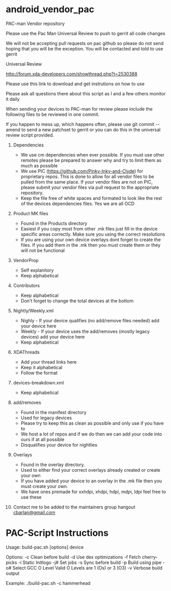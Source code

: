 android_vendor_pac
==================

PAC-man Vendor repository

Please use the Pac Man Universal Review to push to gerrit all code changes

We will not be accepting pull requests on pac github so please do not send hoping that you will be the exception. You will be contacted and told to use gerrit

Universal Review

http://forum.xda-developers.com/showthread.php?t=2530388

Please use this link to download and get instrutions on how to use

Please ask all questions there about this script as I and a few others monitor it daily


When sending your devices to PAC-man for review please include the following files to be reviewed in one commit.

If you happen to mess up, which happens often, please use git commit --amend to send a new patchset to gerrit or you can do this in the universal review script provided.


1. Dependencies
   - We use cm dependencies when ever possible. If you must use other remotes please be prepared to answer why and try to limit them as much as possible
   - We use PIC (https://github.com/Pinky-Inky-and-Clyde) for proprietary repos. This is done to allow for all vendor files to be pulled from the same place. If your vendor files are not on PIC, please submit your vendor files via pull request to the appropriate repository.
   - Keep the file free of white spaces and formated to look like the rest of the devices dependencies files. Yes we are all OCD

2. Product MK files
   - Found in the Products directory
   - Easiest if you copy most from other .mk files just fill in the device specific areas correctly. Make sure you using the correct resolutions
   - If you are using your own device overlays dont forget to create the files. If you add them in the .mk then you must create them or they will not be functional

3. VendorProp
   - Self explanitory
   - Keep alphabetical

4. Contributors
   - Keep alphabetical
   - Don't forget to change the total devices at the bottom

5. Nightly/Weekly.xml
   - Nighly - If your device qualifies (no add/remove files needed) add your device here
   - Weekly - If your device uses the add/removes (mostly legacy devices) add your device here
   - Keep alphabetical

6. XDAThreads
   - Add your thread links here
   - Keep it alphabetical
   - Follow the format

7. devices-breakdown.xml
   - Keep alphabetical

8. add/removes
   - Found in the manifest directory
   - Used for legacy devices
   - Please try to keep this as clean as possible and only use if you have to
   - We host a lot of repos and if we do then we can add your code into ours if at all possible
   - Disqualifies your device for nightlies

9. Overlays
   - Found in the overlay directory.
   - Used to either find your correct overlays already created or create your own
   - If you have added your device to an overlay in the .mk file then you must create your own.
   - We have ones premade for xxhdpi, xhdpi, hdpi, mdpi, ldpi feel free to use these

10. Contact me to be added to the maintainers group hangout cbarlan@gmail.com

PAC-Script Instructions
====================================

Usage:
  build-pac.sh [options] device

  Options:
    -c  Clean before build
    -d  Use dex optimizations
    -f  Fetch cherry-picks
    -i  Static Initlogo
    -j# Set jobs
    -s  Sync before build
    -p  Build using pipe
    -o# Select GCC O Level
        Valid O Levels are
        1 (Os) or 3 (O3)
    -v  Verbose build output

  Example:
    ./build-pac.sh -c hammerhead
